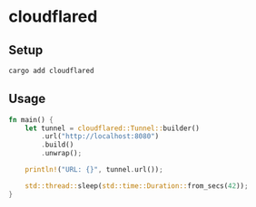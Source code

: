 # cloudflared

## Setup

```bash
cargo add cloudflared
```

## Usage

```rust
fn main() {
    let tunnel = cloudflared::Tunnel::builder()
        .url("http://localhost:8080")
        .build()
        .unwrap();

    println!("URL: {}", tunnel.url());

    std::thread::sleep(std::time::Duration::from_secs(42));
}
```
